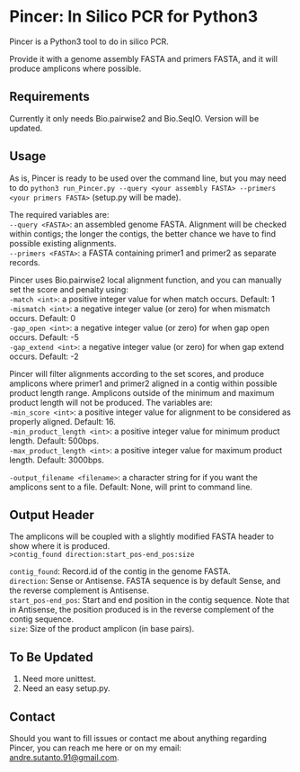 # Pincer: In Silico PCR for Python3

Pincer is a Python3 tool to do in silico PCR.  

Provide it with a genome assembly FASTA and primers FASTA, and it will produce amplicons where possible.

## Requirements

Currently it only needs Bio.pairwise2 and Bio.SeqIO. Version will be updated.

## Usage
As is, Pincer is ready to be used over the command line, but you may need to do 
`python3 run_Pincer.py --query <your assembly FASTA> --primers <your primers FASTA>`
(setup.py will be made).

The required variables are:  
`--query <FASTA>`: an assembled genome FASTA. Alignment will be checked within contigs; the longer the contigs, the better chance we have to find possible existing alignments.  
`--primers <FASTA>`: a FASTA containing primer1 and primer2 as separate records.  

Pincer uses Bio.pairwise2 local alignment function, and you can manually set the score and penalty using:  
`-match <int>`: a positive integer value for when match occurs. Default: 1  
`-mismatch <int>`: a negative integer value (or zero) for when mismatch occurs. Default: 0  
`-gap_open <int>`: a negative integer value (or zero) for when gap open occurs. Default: -5  
`-gap_extend <int>`: a negative integer value (or zero) for when gap extend occurs. Default: -2  

Pincer will filter alignments according to the set scores, and produce amplicons where primer1 and primer2 aligned in a contig within possible product length range. 
Amplicons outside of the minimum and maximum product length will not be produced. 
The variables are:  
`-min_score <int>`: a positive integer value for alignment to be considered as properly aligned. Default: 16.  
`-min_product_length <int>`: a positive integer value for minimum product length. Default: 500bps.  
`-max_product_length <int>`: a positive integer value for maximum product length. Default: 3000bps.  

`-output_filename <filename>`: a character string for if you want the amplicons sent to a file. Default: None, will print to command line.  

## Output Header

The amplicons will be coupled with a slightly modified FASTA header to show where it is produced.  
`>contig_found direction:start_pos-end_pos:size`
  
`contig_found`: Record.id of the contig in the genome FASTA.  
`direction`: Sense or Antisense. FASTA sequence is by default Sense, and the reverse complement is Antisense.  
`start_pos-end_pos`: Start and end position in the contig sequence. Note that in Antisense, the position produced is in the reverse complement of the contig sequence.  
`size`: Size of the product amplicon (in base pairs).  

## To Be Updated

1. Need more unittest.
2. Need an easy setup.py.

## Contact

Should you want to fill issues or contact me about anything regarding Pincer, 
you can reach me here or on my email: andre.sutanto.91@gmail.com.
